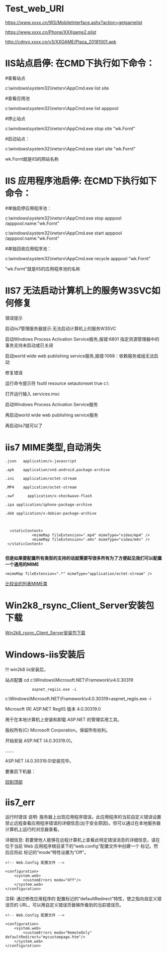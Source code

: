 # Test_web_URl
https://www.xxxx.cn/WS/MobileInterface.ashx?action=getgamelist

https://www.xxxx.cn/Phone/XXXgame2.plist

http://cdnvx.xxxx.cn/v3/XXGAME/Plaza_20181001.apk


# IIS站点启停: 在CMD下执行如下命令：

#查看站点

c:\windows\system32\inetsrv\AppCmd.exe list site


#查看应用池

c:\windows\system32\inetsrv\AppCmd.exe list apppool


#停止站点

c:\windows\system32\inetsrv\AppCmd.exe stop site "wk.Fornt"

#启动站点：

c:\windows\system32\inetsrv\AppCmd.exe start site "wk.Fornt"

wk.Fornt就是IIS的网站名称 


# IIS 应用程序池启停: 在CMD下执行如下命令：
#单独启停应用程序池： 

c:\windows\system32\inetsrv\AppCmd.exe stop apppool /apppool.name:"wk.Fornt"

c:\windows\system32\inetsrv\AppCmd.exe start apppool /apppool.name:"wk.Fornt"

#单独回收应用程序池： 

c:\windows\system32\inetsrv\AppCmd.exe recycle apppool "wk.Fornt"

"wk.Fornt"就是IIS的应用程序池的名称 

# IIS7 无法启动计算机上的服务W3SVC如何修复

错误提示

启动iis7管理服务器提示:无法启动计算机上的服务W3SVC

启动Windows Process Activation Service服务,报错:6801 指定资源管理器中的事务支持未启动或已关闭 

启动world wide web publishing service服务,报错:1068：依赖服务或组无法启动



修复错误

运行命令提示符 fsutil resource setautoreset true c:\     

打开运行输入 services.msc     

启动Windows Process Activation Service服务     

再启动world wide web publishing service服务     

再启动iis7就可以了


# iis7 MIME类型,自动消失

```
.json   application/x-javascript

.apk    application/vnd.android.package-archive 

.ini    application/octet-stream

.MP4    application/octet-stream

.swf	  application/x-shockwave-flash

.ipa application/iphone-package-archive

.deb application/x-debian-package-archive



  <staticContent>
            <mimeMap fileExtension=".mp4" mimeType="video/mp4" />
            <mimeMap fileExtension=".m4v" mimeType="video/m4v" />
 </staticContent>
     
```
__但是如果要配置所有类型的支持的话就需要写很多<mimeMap>所有为了方便起见我们可以配置一个通用的MIME__  
```
<mimeMap fileExtension=".*" mimeType="application/octet-stream" />
```
 [比较全的列表MIME类](https://blog.csdn.net/xue251248603/article/details/52982263?utm_source=blogxgwz0)

# Win2k8_rsync_Client_Server安装包下载

[Win2k8_rsync_Client_Server安装包下载](https://github.com/foxuc/Windows/releases/ "安装包下载")

# Windows-iis安装后
!!! win2k8 iis安装后，

站点配置 cd c:\Windows\Microsoft.NET\Framework\v4.0.30319

                aspnet_regiis.exe -i
                
                
c:\Windows\Microsoft.NET\Framework\v4.0.30319>aspnet_regiis.exe -i

Microsoft (R) ASP.NET RegIIS 版本 4.0.30319.0

用于在本地计算机上安装和卸载 ASP.NET 的管理实用工具。

版权所有(C) Microsoft Corporation。保留所有权利。

开始安装 ASP.NET (4.0.30319.0)。

.......

ASP.NET (4.0.30319.0)安装完毕。

要重启下机器：

[回到顶部](#readme)

# iis7_err

运行时错误
说明: 服务器上出现应用程序错误。此应用程序的当前自定义错误设置禁止远程查看应用程序错误的详细信息(出于安全原因)。但可以通过在本地服务器计算机上运行的浏览器查看。 

详细信息: 若要使他人能够在远程计算机上查看此特定错误消息的详细信息，请在位于当前 Web 应用程序根目录下的“web.config”配置文件中创建一个 <customErrors> 标记。然后应将此 <customErrors> 标记的“mode”特性设置为“Off”。

```
<!-- Web.Config 配置文件 -->

<configuration>
    <system.web>
        <customErrors mode="Off"/>
    </system.web>
</configuration>
```

注释: 通过修改应用程序的 <customErrors> 配置标记的“defaultRedirect”特性，使之指向自定义错误页的 URL，可以用自定义错误页替换所看到的当前错误页。

```
<!-- Web.Config 配置文件 -->

<configuration>
    <system.web>
        <customErrors mode="RemoteOnly" defaultRedirect="mycustompage.htm"/>
    </system.web>
</configuration>
```
